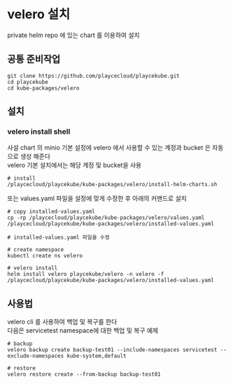 # velero 설치

private helm repo 에 있는 chart 를 이용하여 설치

## 공통 준비작업

```ShellSession
git clone https://github.com/playcecloud/playcekube.git
cd playcekube
cd kube-packages/velero
```

## 설치

### velero install shell

사설 chart 의 minio  기본 설정에 velero 에서 사용할 수 있는 계정과 bucket 은 자동으로 생성 해준다  
velero 기본 설치에서는 해당 계정 및 bucket을 사용

```ShellSession
# install
/playcecloud/playcekube/kube-packages/velero/install-helm-charts.sh
```

또는 values.yaml 파일을 설정에 맞게 수정한 후 아래의 커맨드로 설치

```ShellSession
# copy installed-values.yaml
cp -rp /playcecloud/playcekube/kube-packages/velero/values.yaml /playcecloud/playcekube/kube-packages/velero/installed-values.yaml

# installed-values.yaml 파일을 수정

# create namespace
kubectl create ns velero

# velero install
helm install velero playcekube/velero -n velero -f /playcecloud/playcekube/kube-packages/velero/installed-values.yaml
```

## 사용법

velero cli 를 사용하여 백업 및 복구를 한다  
다음은 servicetest namespace에 대한 백업 및 복구 예제

```ShellSession
# backup
velero backup create backup-test01 --include-namespaces servicetest --exclude-namespaces kube-system,default

# restore
velero restore create --from-backup backup-test01
```


